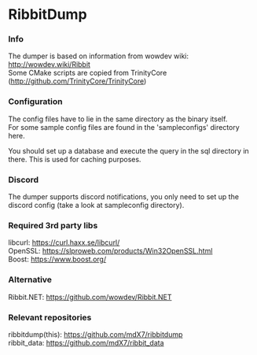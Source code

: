# RibbitDump

### Info
The dumper is based on information from wowdev wiki: http://wowdev.wiki/Ribbit  
Some CMake scripts are copied from TrinityCore (http://github.com/TrinityCore/TrinityCore)

### Configuration
The config files have to lie in the same directory as the binary itself.  
For some sample config files are found in the 'sampleconfigs' directory here.

You should set up a database and execute the query in the sql directory in there. This is used for caching purposes.

### Discord
The dumper supports discord notifications, you only need to set up the discord config (take a look at sampleconfig directory).

### Required 3rd party libs
libcurl: https://curl.haxx.se/libcurl/  
OpenSSL: https://slproweb.com/products/Win32OpenSSL.html  
Boost: https://www.boost.org/

### Alternative
Ribbit.NET: https://github.com/wowdev/Ribbit.NET

### Relevant repositories
ribbitdump(this): https://github.com/mdX7/ribbitdump  
ribbit_data: https://github.com/mdX7/ribbit_data